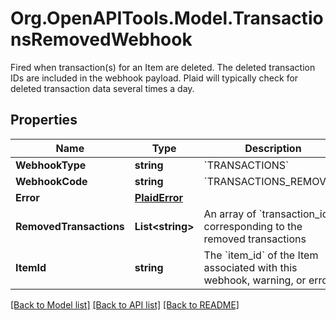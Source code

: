 # Org.OpenAPITools.Model.TransactionsRemovedWebhook
Fired when transaction(s) for an Item are deleted. The deleted transaction IDs are included in the webhook payload. Plaid will typically check for deleted transaction data several times a day.

## Properties

Name | Type | Description | Notes
------------ | ------------- | ------------- | -------------
**WebhookType** | **string** | &#x60;TRANSACTIONS&#x60; | 
**WebhookCode** | **string** | &#x60;TRANSACTIONS_REMOVED&#x60; | 
**Error** | [**PlaidError**](PlaidError.md) |  | [optional] 
**RemovedTransactions** | **List&lt;string&gt;** | An array of &#x60;transaction_ids&#x60; corresponding to the removed transactions | 
**ItemId** | **string** | The &#x60;item_id&#x60; of the Item associated with this webhook, warning, or error | 

[[Back to Model list]](../README.md#documentation-for-models) [[Back to API list]](../README.md#documentation-for-api-endpoints) [[Back to README]](../README.md)

